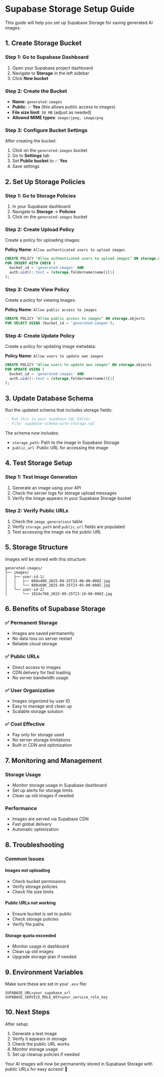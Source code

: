 # Supabase Storage Setup Guide

This guide will help you set up Supabase Storage for saving generated AI images.

## 1. Create Storage Bucket

### Step 1: Go to Supabase Dashboard
1. Open your Supabase project dashboard
2. Navigate to **Storage** in the left sidebar
3. Click **New bucket**

### Step 2: Create the Bucket
- **Name**: `generated-images`
- **Public**: ✅ **Yes** (this allows public access to images)
- **File size limit**: `50 MB` (adjust as needed)
- **Allowed MIME types**: `image/jpeg, image/png`

### Step 3: Configure Bucket Settings
After creating the bucket:
1. Click on the `generated-images` bucket
2. Go to **Settings** tab
3. Set **Public bucket** to ✅ **Yes**
4. Save settings

## 2. Set Up Storage Policies

### Step 1: Go to Storage Policies
1. In your Supabase dashboard
2. Navigate to **Storage** → **Policies**
3. Click on the `generated-images` bucket

### Step 2: Create Upload Policy
Create a policy for uploading images:

**Policy Name**: `Allow authenticated users to upload images`
```sql
CREATE POLICY "Allow authenticated users to upload images" ON storage.objects
FOR INSERT WITH CHECK (
  bucket_id = 'generated-images' AND
  auth.uid()::text = (storage.foldername(name))[1]
);
```

### Step 3: Create View Policy
Create a policy for viewing images:

**Policy Name**: `Allow public access to images`
```sql
CREATE POLICY "Allow public access to images" ON storage.objects
FOR SELECT USING (bucket_id = 'generated-images');
```

### Step 4: Create Update Policy
Create a policy for updating image metadata:

**Policy Name**: `Allow users to update own images`
```sql
CREATE POLICY "Allow users to update own images" ON storage.objects
FOR UPDATE USING (
  bucket_id = 'generated-images' AND
  auth.uid()::text = (storage.foldername(name))[1]
);
```

## 3. Update Database Schema

Run the updated schema that includes storage fields:

```sql
-- Run this in your Supabase SQL Editor
-- File: supabase-schema-with-storage.sql
```

The schema now includes:
- `storage_path`: Path to the image in Supabase Storage
- `public_url`: Public URL for accessing the image

## 4. Test Storage Setup

### Step 1: Test Image Generation
1. Generate an image using your API
2. Check the server logs for storage upload messages
3. Verify the image appears in your Supabase Storage bucket

### Step 2: Verify Public URLs
1. Check the `image_generations` table
2. Verify `storage_path` and `public_url` fields are populated
3. Test accessing the image via the public URL

## 5. Storage Structure

Images will be stored with this structure:
```
generated-images/
├── images/
│   ├── user-id-1/
│   │   ├── 600x400_2025-09-25T23-00-00-000Z.jpg
│   │   └── 800x600_2025-09-25T23-05-00-000Z.jpg
│   └── user-id-2/
│       └── 1024x768_2025-09-25T23-10-00-000Z.jpg
```

## 6. Benefits of Supabase Storage

### ✅ **Permanent Storage**
- Images are saved permanently
- No data loss on server restart
- Reliable cloud storage

### ✅ **Public URLs**
- Direct access to images
- CDN delivery for fast loading
- No server bandwidth usage

### ✅ **User Organization**
- Images organized by user ID
- Easy to manage and clean up
- Scalable storage solution

### ✅ **Cost Effective**
- Pay only for storage used
- No server storage limitations
- Built-in CDN and optimization

## 7. Monitoring and Management

### Storage Usage
- Monitor storage usage in Supabase dashboard
- Set up alerts for storage limits
- Clean up old images if needed

### Performance
- Images are served via Supabase CDN
- Fast global delivery
- Automatic optimization

## 8. Troubleshooting

### Common Issues

#### Images not uploading
- Check bucket permissions
- Verify storage policies
- Check file size limits

#### Public URLs not working
- Ensure bucket is set to public
- Check storage policies
- Verify file paths

#### Storage quota exceeded
- Monitor usage in dashboard
- Clean up old images
- Upgrade storage plan if needed

## 9. Environment Variables

Make sure these are set in your `.env` file:
```env
SUPABASE_URL=your_supabase_url
SUPABASE_SERVICE_ROLE_KEY=your_service_role_key
```

## 10. Next Steps

After setup:
1. Generate a test image
2. Verify it appears in storage
3. Check the public URL works
4. Monitor storage usage
5. Set up cleanup policies if needed

Your AI images will now be permanently stored in Supabase Storage with public URLs for easy access! 🎉
